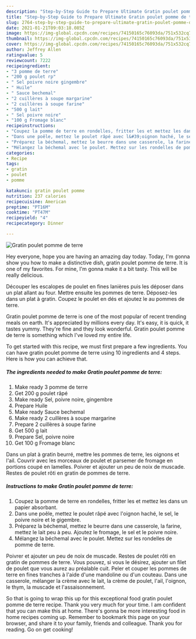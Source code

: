 ```yaml
---
description: "Step-by-Step Guide to Prepare Ultimate Gratin poulet pomme de terre"
title: "Step-by-Step Guide to Prepare Ultimate Gratin poulet pomme de terre"
slug: 2764-step-by-step-guide-to-prepare-ultimate-gratin-poulet-pomme-de-terre
date: 2021-01-21T09:03:18.085Z
image: https://img-global.cpcdn.com/recipes/74150165c76093da/751x532cq70/gratin-poulet-pomme-de-terre-photo-principale-de-la-recette.jpg
thumbnail: https://img-global.cpcdn.com/recipes/74150165c76093da/751x532cq70/gratin-poulet-pomme-de-terre-photo-principale-de-la-recette.jpg
cover: https://img-global.cpcdn.com/recipes/74150165c76093da/751x532cq70/gratin-poulet-pomme-de-terre-photo-principale-de-la-recette.jpg
author: Jeffrey Allen
ratingvalue: 5
reviewcount: 7222
recipeingredient:
- "3 pomme de terre"
- "200 g poulet rp"
- " Sel poivre noire gingembre"
- " Huile"
- " Sauce bechemal"
- "2 cuillères à soupe margarine"
- "2 cuillères à soupe farine"
- "500 g lait"
- " Sel poivre noire"
- "100 g Fromage blanc"
recipeinstructions:
- "Coupez la pomme de terre en rondelles, fritter les et mettez les dans un papier absorbant."
- "Dans une poêle, mettez le poulet râpé avec l&#39;oignon haché, le sel, le poivre noire et le gigembre."
- "Préparez la béchemal, mettez le beurre dans une casserole, la farine, mettez le lait peu à peu. Ajoutez le fromage, le sel et le poivre noire."
- "Mélangez la béchemal avec le poulet. Mettez sur les rondelles de pomme de terre."
categories:
- Recipe
tags:
- gratin
- poulet
- pomme

katakunci: gratin poulet pomme 
nutrition: 237 calories
recipecuisine: American
preptime: "PT16M"
cooktime: "PT47M"
recipeyield: "4"
recipecategory: Dinner

---
```



![Gratin poulet pomme de terre](https://img-global.cpcdn.com/recipes/74150165c76093da/751x532cq70/gratin-poulet-pomme-de-terre-photo-principale-de-la-recette.jpg)

Hey everyone, hope you are having an amazing day today. Today, I'm gonna show you how to make a distinctive dish, gratin poulet pomme de terre. It is one of my favorites. For mine, I'm gonna make it a bit tasty. This will be really delicious.

Découper les escalopes de poulet en fines lanières puis les déposer dans un plat allant au four. Mettre ensuite les pommes de terre. Déposez-les dans un plat à gratin. Coupez le poulet en dés et ajoutez le au pommes de terre.

Gratin poulet pomme de terre is one of the most popular of recent trending meals on earth. It's appreciated by millions every day. It's easy, it is quick, it tastes yummy. They're fine and they look wonderful. Gratin poulet pomme de terre is something which I've loved my entire life.


To get started with this recipe, we must first prepare a few ingredients. You can have gratin poulet pomme de terre using 10 ingredients and 4 steps. Here is how you can achieve that.

<!--inarticleads1-->

##### The ingredients needed to make Gratin poulet pomme de terre:

1. Make ready 3 pomme de terre
1. Get 200 g poulet râpé
1. Make ready  Sel, poivre noire, gingembre
1. Prepare  Huile
1. Make ready  Sauce bechemal
1. Make ready 2 cuillères à soupe margarine
1. Prepare 2 cuillères à soupe farine
1. Get 500 g lait
1. Prepare  Sel, poivre noire
1. Get 100 g Fromage blanc


Dans un plat à gratin beurré, mettre les pommes de terre, les oignons et l&#39;ail. Couvrir avec les morceaux de poulet et parsemer de fromage en portions coupé en lamelles. Poivrer et ajouter un peu de noix de muscade. Restes de poulet rôti en gratin de pommes de terre. 

<!--inarticleads2-->

##### Instructions to make Gratin poulet pomme de terre:

1. Coupez la pomme de terre en rondelles, fritter les et mettez les dans un papier absorbant.
1. Dans une poêle, mettez le poulet râpé avec l&#39;oignon haché, le sel, le poivre noire et le gigembre.
1. Préparez la béchemal, mettez le beurre dans une casserole, la farine, mettez le lait peu à peu. Ajoutez le fromage, le sel et le poivre noire.
1. Mélangez la béchemal avec le poulet. Mettez sur les rondelles de pomme de terre.


Poivrer et ajouter un peu de noix de muscade. Restes de poulet rôti en gratin de pommes de terre. Vous pouvez, si vous le désirez, ajouter un filet de poulet que vous aurez au préalable cuit. Peler et couper les pommes de terre en fines tranches à l&#39;aide d&#39;une mandoline ou d&#39;un couteau. Dans une casserole, mélanger la crème avec le lait, la crème de poulet, l&#39;ail, l&#39;oignon, le thym, la muscade et l&#39;assaisonnement. 

So that is going to wrap this up for this exceptional food gratin poulet pomme de terre recipe. Thank you very much for your time. I am confident that you can make this at home. There's gonna be more interesting food in home recipes coming up. Remember to bookmark this page on your browser, and share it to your family, friends and colleague. Thank you for reading. Go on get cooking!
